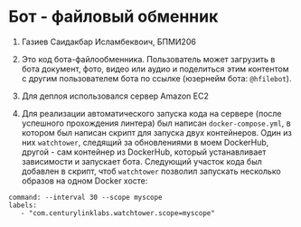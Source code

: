 # Бот - файловый обменник

1. Газиев Саидакбар Исламбеквоич, БПМИ206

2. Это код бота-файлообменника. 
Пользователь может загрузить в бота документ, фото, видео или аудио 
и поделиться этим контентом с другим пользователем бота по ссылке
(юзернейм бота: ```@hfilebot```).

3. Для деплоя использовался сервер Amazon EC2

4. Для реализации автоматического запуска кода на сервере
(после успешного прохождения линтера)
был написан ```docker-compose.yml```, в котором был написан
скрипт для запуска двух контейнеров. Один из них ```watchtower```, 
следящий за обновлениями в моем DockerHub,
другой - сам контейнер из DockerHub, 
который устанавливает зависимости и запускает бота.
Следующий участок кода был добавлен в скрипт, чтоб ```watchtower```
позволил запускать несколько образов на одном Docker хосте:
```
command: --interval 30 --scope myscope
labels:
   - "com.centurylinklabs.watchtower.scope=myscope"
```
